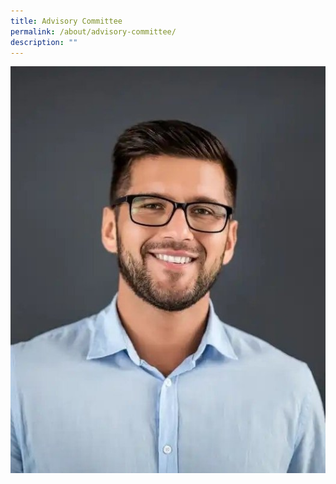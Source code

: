 ```yaml
---
title: Advisory Committee
permalink: /about/advisory-committee/
description: ""
---
```

![](/images/my-passport-photo.jpg)